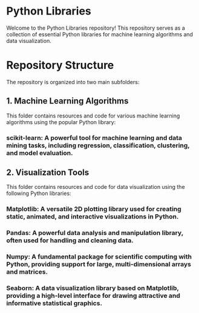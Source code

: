 # Python Libraries

Welcome to the Python Libraries repository! This repository serves as a collection of essential Python libraries for machine learning algorithms and data visualization.

# Repository Structure
The repository is organized into two main subfolders:

## 1. Machine Learning Algorithms
This folder contains resources and code for various machine learning algorithms using the popular Python library:

### scikit-learn: A powerful tool for machine learning and data mining tasks, including regression, classification, clustering, and model evaluation.

## 2. Visualization Tools
This folder contains resources and code for data visualization using the following Python libraries:

### Matplotlib: A versatile 2D plotting library used for creating static, animated, and interactive visualizations in Python.
### Pandas: A powerful data analysis and manipulation library, often used for handling and cleaning data.
### Numpy: A fundamental package for scientific computing with Python, providing support for large, multi-dimensional arrays and matrices.
### Seaborn: A data visualization library based on Matplotlib, providing a high-level interface for drawing attractive and informative statistical graphics.
